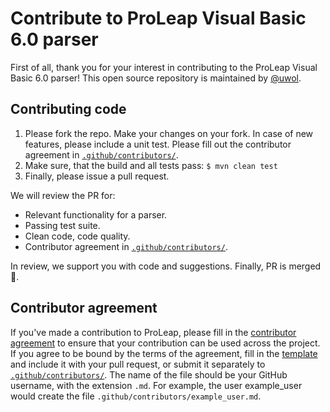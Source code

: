 # Contribute to ProLeap Visual Basic 6.0 parser

First of all, thank you for your interest in contributing to the ProLeap Visual Basic 6.0 parser!
This open source repository is maintained by [@uwol](https://github.com/uwol).


## Contributing code

1. Please fork the repo. Make your changes on your fork. In case of new features, please include a unit test. Please fill out the contributor agreement in [`.github/contributors/`](/.github/contributors).
2. Make sure, that the build and all tests pass: `$ mvn clean test`
3. Finally, please issue a pull request.

We will review the PR for:
- Relevant functionality for a parser.
- Passing test suite.
- Clean code, code quality.
- Contributor agreement in [`.github/contributors/`](/.github/contributors).

In review, we support you with code and suggestions. Finally, PR is merged 🎉.


## Contributor agreement

If you've made a contribution to ProLeap, please fill in the
[contributor agreement](.github/CONTRIBUTOR_AGREEMENT.md) to ensure that
your contribution can be used across the project. If you agree to be bound by
the terms of the agreement, fill in the [template](.github/CONTRIBUTOR_AGREEMENT.md)
and include it with your pull request, or submit it separately to
[`.github/contributors/`](/.github/contributors). The name of the file should be
your GitHub username, with the extension `.md`. For example, the user
example_user would create the file `.github/contributors/example_user.md`.
